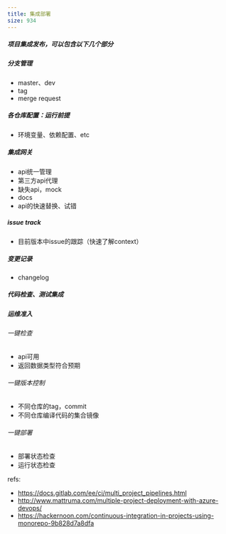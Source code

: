 ```yaml
---
title: 集成部署
size: 934
---
```

##### 项目集成发布，可以包含以下几个部分

##### 分支管理

- master、dev
- tag
- merge request

##### 各仓库配置：运行前提

- 环境变量、依赖配置、etc

##### 集成网关

- api统一管理
- 第三方api代理
- 缺失api，mock
- docs
- api的快速替换、试错

##### issue track

- 目前版本中issue的跟踪（快速了解context）

##### 变更记录

- changelog

##### 代码检查、测试集成

##### 运维准入

###### 一键检查

- api可用
- 返回数据类型符合预期

###### 一键版本控制

- 不同仓库的tag，commit
- 不同仓库编译代码的集合镜像

###### 一键部署

- 部署状态检查
- 运行状态检查



refs:

- https://docs.gitlab.com/ee/ci/multi_project_pipelines.html
- http://www.mattruma.com/multiple-project-deployment-with-azure-devops/
- https://hackernoon.com/continuous-integration-in-projects-using-monorepo-9b828d7a8dfa
